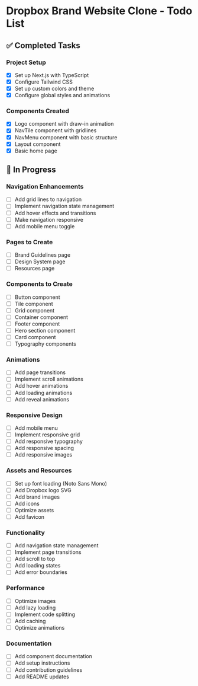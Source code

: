 # Dropbox Brand Website Clone - Todo List

## ✅ Completed Tasks

### Project Setup
- [x] Set up Next.js with TypeScript
- [x] Configure Tailwind CSS
- [x] Set up custom colors and theme
- [x] Configure global styles and animations

### Components Created
- [x] Logo component with draw-in animation
- [x] NavTile component with gridlines
- [x] NavMenu component with basic structure
- [x] Layout component
- [x] Basic home page

## 🚧 In Progress

### Navigation Enhancements
- [ ] Add grid lines to navigation
- [ ] Implement navigation state management
- [ ] Add hover effects and transitions
- [ ] Make navigation responsive
- [ ] Add mobile menu toggle

### Pages to Create
- [ ] Brand Guidelines page
- [ ] Design System page
- [ ] Resources page

### Components to Create
- [ ] Button component
- [ ] Tile component
- [ ] Grid component
- [ ] Container component
- [ ] Footer component
- [ ] Hero section component
- [ ] Card component
- [ ] Typography components

### Animations
- [ ] Add page transitions
- [ ] Implement scroll animations
- [ ] Add hover animations
- [ ] Add loading animations
- [ ] Add reveal animations

### Responsive Design
- [ ] Add mobile menu
- [ ] Implement responsive grid
- [ ] Add responsive typography
- [ ] Add responsive spacing
- [ ] Add responsive images

### Assets and Resources
- [ ] Set up font loading (Noto Sans Mono)
- [ ] Add Dropbox logo SVG
- [ ] Add brand images
- [ ] Add icons
- [ ] Optimize assets
- [ ] Add favicon

### Functionality
- [ ] Add navigation state management
- [ ] Implement page transitions
- [ ] Add scroll to top
- [ ] Add loading states
- [ ] Add error boundaries

### Performance
- [ ] Optimize images
- [ ] Add lazy loading
- [ ] Implement code splitting
- [ ] Add caching
- [ ] Optimize animations

### Documentation
- [ ] Add component documentation
- [ ] Add setup instructions
- [ ] Add contribution guidelines
- [ ] Add README updates 